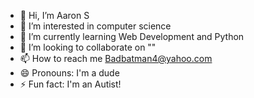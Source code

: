 - 👋 Hi, I’m Aaron S
- 👀 I’m interested in computer science
- 🌱 I’m currently learning Web Development and Python
- 💞️ I’m looking to collaborate on ""
- 📫 How to reach me Badbatman4@yahoo.com
- 😄 Pronouns: I'm a dude
- ⚡ Fun fact: I'm an Autist!

<!---
LuigiLuigi1/LuigiLuigi1 is a ✨ special ✨ repository because its `README.md` (this file) appears on your GitHub profile.
You can click the Preview link to take a look at your changes.
--->
